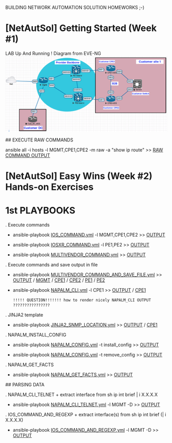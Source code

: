 BUILDING NETWORK AUTOMATION SOLUTION HOMEWORKS ;-)

# [NetAutSol] Getting Started (Week #1)

LAB Up And Running !
Diagram from EVE-NG
![Diagram](MyLAB2.png)


## EXECUTE RAW COMMANDS

ansible all -i hosts -l MGMT,CPE1,CPE2 -m raw -a "show ip route" >> [RAW COMMAND OUTPUT](./LOGS/RAW_COMMAND.log)

# [NetAutSol] Easy Wins (Week #2) Hands-on Exercises

# 1st PLAYBOOKS

  . Execute commands
  * ansible-playbook [IOS_COMMAND.yml](IOS_COMMAND.yml) -l MGMT,CPE1,CPE2       >> [OUTPUT](./LOGS/IOS_COMMAND.log)

  * ansible-playbook [IOSXR_COMMAND.yml](IOSXR_COMMAND.yml) -l PE1,PE2       >> [OUTPUT](./LOGS/IOSXR_COMMAND.log)

  * ansible-playbook [MULTIVENDOR_COMMAND.yml](MULTIVENDOR_COMMAND.yml)    >> [OUTPUT](./LOGS/MULTIVENDOR_COMMAND.log)

  . Execute commands and save output in file
  * ansible-playbook [MULTIVENDOR_COMMAND_AND_SAVE_FILE.yml](MULTIVENDOR_COMMAND_AND_SAVE_FILE.yml)    >> [OUTPUT](./LOGS/MULTIVENDOR_COMMAND_AND_SAVE_FILE.log) / [MGMT](./configs/MGMT/MGMT_shrun.txt) / [CPE1](./configs/CPE1/CPE1_shrun.txt) / [CPE2](./configs/CPE2/CPE2_shrun.txt) / [PE1](./configs/PE1/PE1_shrun.txt) / [PE2](./configs/PE2/PE2_shrun.txt)

  * ansible-playbook [NAPALM_CLI.yml](NAPALM_CLI.yml) -l CPE1  >> [OUTPUT](./LOGS/NAPALM_CLI.log) / [CPE1](./configs/CPE1/CPE1_napalmcli.txt)

        !!!!! QUESTION!!!!!!! how to render nicely NAPALM_CLI OUTPUT ????????????????

   . JINJA2 template
  * ansible-playbook [JINJA2_SNMP_LOCATION.yml](JINJA2_SNMP_LOCATION.yml)    >> [OUTPUT](./LOGS/JINJA2_SNMP_LOCATION.log) / [CPE1](./configs/CPE1/SNMP_LOCATION.conf)

  . NAPALM_INSTALL_CONFIG
  * ansible-playbook [NAPALM_CONFIG.yml](NAPALM_CONFIG.yml) -t install_config   >> [OUTPUT](./LOGS/NAPALM_INSTALL_CONFIG.log)

  * ansible-playbook [NAPALM_CONFIG.yml](NAPALM_CONFIG.yml) -t remove_config   >> [OUTPUT](./LOGS/NAPALM_REMOVE_CONFIG.log)

  . NAPALM_GET_FACTS
  * ansible-playbook [NAPALM_GET_FACTS.yml](NAPALM_GET_FACTS.yml) >> [OUTPUT](./LOGS/NAPALM_GET_FACTS.log)


## PARSING DATA

  . NAPALM_CLI_TELNET + extract interface from sh ip int brief | i X.X.X.X
  * ansible-playbook [NAPALM_CLI_TELNET.yml](NAPALM_CLI_TELNET.yml) -l MGMT -D >> [OUTPUT](./LOGS/NAPALM_CLI_TELNET.log)

  . IOS_COMMAND_AND_REGEXP + extract interface(s) from sh ip int brief (| i X.X.X.X)
  * ansible-playbook [IOS_COMMAND_AND_REGEXP.yml](IOS_COMMAND_AND_REGEXP.yml) -l MGMT -D >> [OUTPUT](./LOGS/IOS_COMMAND_AND_REGEXP.log)
